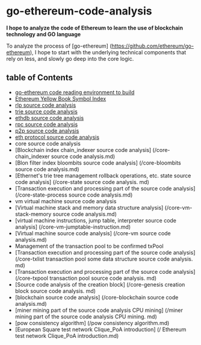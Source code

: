 
# go-ethereum-code-analysis

**I hope to analyze the code of Ethereum to learn the use of blockchain technology and GO language**

To analyze the process of [go-ethereum] (https://github.com/ethereum/go-ethereum), I hope to start with the underlying technical components that rely on less, and slowly go deep into the core logic.

## table of Contents
- [go-ethereum code reading environment to build](/goethereum.md)
- [Ethereum Yellow Book Symbol Index](/symbol.md)
- [rlp source code analysis](/rlp.md)
- [trie source code analysis](/trie.md)
- [ethdb source code analysis](/ethdb.md)
- [rpc source code analysis](/rpc.md)
- [p2p source code analysis](/p2p.md)
- [eth protocol source code analysis](/ethprotcal.md)
- core source code analysis
- [Blockchain index chain_indexer source code analysis] (/core-chain_indexer source code analysis.md)
- [Blon filter index bloombits source code analysis] (/core-bloombits source code analysis.md)
- [Ethernet's trie tree management rollback operations, etc. state source code analysis] (/core-state source code analysis. md)
- [Transaction execution and processing part of the source code analysis] (/core-state-process source code analysis.md)
- vm virtual machine source code analysis
- [Virtual machine stack and memory data structure analysis] (/core-vm-stack-memory source code analysis.md)
- [virtual machine instructions, jump table, interpreter source code analysis] (/core-vm-jumptable-instruction.md)
- [Virtual machine source code analysis] (/core-vm source code analysis.md)
- Management of the transaction pool to be confirmed txPool
- [Transaction execution and processing part of the source code analysis] (/core-txlist transaction pool some data structure source code analysis. md)
- [Transaction execution and processing part of the source code analysis] (/core-txpool transaction pool source code analysis. md)
- [Source code analysis of the creation block] (/core-genesis creation block source code analysis. md)
- [blockchain source code analysis] (/core-blockchain source code analysis.md)
- [miner mining part of the source code analysis CPU mining] (/miner mining part of the source code analysis CPU mining. md)
- [pow consistency algorithm] (/pow consistency algorithm.md)
- [European Square test network Clique_PoA introduction] (/ Ethereum test network Clique_PoA introduction.md)
